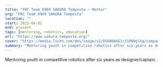 ```yaml
---
title: "FRC Team 6909 SAKURA Tempesta — Mentor"
org: "FRC Team 6909 SAKURA Tempesta"
location: ""
start: 2023-04-01
end: present
tags: [mentoring, robotics, education]
url: "https://www.sakura-tempesta.org/"
cover: "https://media.licdn.com/dms/image/v2/D560BAQE1r21PN9glXg/company-logo_100_100/company-logo_100_100/0/1684288420721/sakura_tempesta_logo?e=1761782400&v=beta&t=AoZHXp5LwLrDTGIkfSqGlz4QtlIe6FWt3xAez4lZ8z8"
summary: "Mentoring youth in competitive robotics after six years as designer/captain."
---
```


Mentoring youth in competitive robotics after six years as designer/captain.
